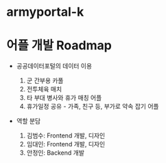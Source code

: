 # armyportal-k

# 어플 개발 Roadmap
- 공공데이터포털의 데이터 이용
	1. 군 간부용 카풀
	2. 전투체육 매치
	3. 타 부대 병사와 휴가 매칭 어플
	4. 휴가일정 공유 - 가족, 친구 등, 부가로 약속 잡기 어플

- 역할 분담
	1. 김범수: Frontend 개발, 디자인
	2. 임대인: Frontend 개발, 디자인
    3. 안정인: Backend 개발